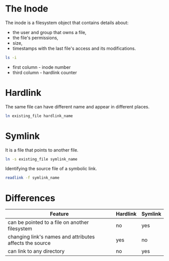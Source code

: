 <h1>The Inode</h1>

The inode is a filesystem object that contains details about:
* the user and group that owns a file, 
* the file's permissions, 
* size, 
* timestamps with the last file's access and its modifications.


```bash
ls -i
```

* first column - inode number
* third column - hardlink counter

<h1>Hardlink</h1>
The same file can have different name and appear in different places.

```bash
ln existing_file hardlink_name
```

<h1>Symlink</h1>

It is a file that points to another file.

```bash
ln -s existing_file symlink_name
```

Identifying the source file of a symbolic link.

```bash
readlink -f symlink_name
```

<h1>Differences</h1>

| Feature | Hardlink | Symlink |
| --- | --- | --- |
| can be pointed to a file on another filesystem  | no | yes | 
| changing link's names and attributes affects the source | yes | no |
| can link to any directory | no | yes |
